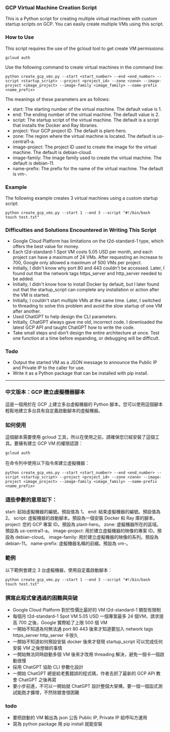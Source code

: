 ### GCP Virtual Machine Creation Script
This is a Python script for creating multiple virtual machines with custom startup scripts on GCP. You can easily create multiple VMs using this script.

### How to Use
This script requires the use of the gcloud tool to get create VM permissions:
```
gcloud auth
```

Use the following command to create virtual machines in the command line:
```
python create_gcp_vms.py --start <start_number> --end <end_number> --script <startup_script> --project <project_id> --zone <zone> --image-project <image_project> --image-family <image_family> --name-prefix <name_prefix>
```

The meanings of these parameters are as follows:
* start: The starting number of the virtual machine. The default value is 1.
* end: The ending number of the virtual machine. The default value is 2.
* script: The startup script of the virtual machine. The default is a script that installs the Docker and Ray libraries.
* project: Your GCP project ID. The default is plant-hero.
* zone: The region where the virtual machine is located. The default is us-central1-a.
* image-project: The project ID used to create the image for the virtual machine. The default is debian-cloud.
* image-family: The image family used to create the virtual machine. The default is debian-11.
* name-prefix: The prefix for the name of the virtual machine. The default is vm-.

### Example
The following example creates 3 virtual machines using a custom startup script:

```
python create_gcp_vms.py --start 1 --end 3 --script "#!/bin/bash
touch test.txt"
```
### Difficulties and Solutions Encountered in Writing This Script
* Google Cloud Platform has limitations on the t2d-standard-1 type, which offers the best value for money.
* Each t2d-standard-1 Spot VM costs 5.05 USD per month, and each project can have a maximum of 24 VMs. After requesting an increase to 700, Google only allowed a maximum of 500 VMs per project.
* Initially, I didn't know why port 80 and 443 couldn't be accessed. Later, I found out that the network tags https_server and http_server needed to be added.
* Initially, I didn't know how to install Docker by default, but I later found out that the startup_script can complete any installation or action after the VM is started.
* Initially, I couldn't start multiple VMs at the same time. Later, I switched to threading to solve this problem and avoid the slow startup of one VM after another.
* Used ChatGPT to help design the CLI parameters.
* Initially, ChatGPT always gave me old, incorrect code. I downloaded the latest GCP API and taught ChatGPT how to write the code.
* Take small steps and don't design the entire architecture at once. Test one function at a time before expanding, or debugging will be difficult.

### Todo
* Output the started VM as a JSON message to announce the Public IP and Private IP to the caller for use.
* Write it as a Python package that can be installed with pip install.

---

### 中文版本：GCP 建立虛擬機器腳本
這是一個用於在 GCP 上建立多台虛擬機器的 Python 腳本。您可以使用這個腳本輕鬆地建立多台具有自定義啟動腳本的虛擬機器。

### 如何使用
這個腳本需要使用 gcloud 工具，所以在使用之前，請確保您已經安裝了這個工具。要擁有建立 GCP VM 的權限認證：
```
gcloud auth
```

在命令列中使用以下指令來建立虛擬機器：
```
python create_gcp_vms.py --start <start_number> --end <end_number> --script <startup_script> --project <project_id> --zone <zone> --image-project <image_project> --image-family <image_family> --name-prefix <name_prefix>
```

### 這些參數的意思如下：
start: 起始虛擬機器的編號。預設值為 1。
end: 結束虛擬機器的編號。預設值為 2。
script: 虛擬機器的啟動腳本。預設為一個安裝 Docker 和 Ray 庫的腳本。
project: 您的 GCP 專案 ID。預設為 plant-hero。
zone: 虛擬機器所在的區域。預設為 us-central1-a。
image-project: 用於建立虛擬機器的映像的專案 ID。預設為 debian-cloud。
image-family: 用於建立虛擬機器的映像的系列。預設為 debian-11。
name-prefix: 虛擬機器名稱的前綴。預設為 vm-。

### 範例
以下範例會建立 3 台虛擬機器，使用自定義啟動腳本：
```
python create_gcp_vms.py --start 1 --end 3 --script "#!/bin/bash
touch test.txt"
```

### 撰寫此程式曾遇過的困難與突破
* Google Cloud Platform 對於性價比最好的 VM t2d-standard-1 類型有限制
* 每個月 t2d-standard-1 Spot VM 5.05 USD 一個專案最多 24 個VM，請求提高 700 之後，Google 實際給了上限 500 個 VM
* 一開始不知道為何無法通 port 80 443 後來才知道要加入 network tags https_server http_server 卡很久
* 一開始不知道如何預設安裝 docker 後來才發現 startup_script 可以完成任何安裝 VM 之後想做的事情
* 一開始無法同時啟動多個 VM 後來才改用 threading 解決，避免一個卡一個啟動很慢
* 採用 ChatGPT 協助 CLI 參數化設計
* 一開始 ChatGPT 總是給老舊錯誤的程式碼，作者去抓了最新的 GCP API 教會 ChatGPT 之後再寫
* 要小步前進，不可以一開始就 ChatGPT 設計整個大架構，要一個一個函式測試能跑才擴增，不然除錯會很困難

### todo
* 要把啟動的 VM 輸出為 json 公告 Public IP, Private IP 給呼叫方運用
* 寫為 python package 用 pip install 就能安裝

